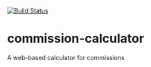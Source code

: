 [![Build Status](https://travis-ci.org/mxro/commission-calculator.svg?branch=master)](https://travis-ci.org/mxro/commission-calculator)

# commission-calculator

A web-based calculator for commissions
